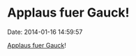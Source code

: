 Applaus fuer Gauck!
===================

Date: 2014-01-16 14:59:57

[Applaus fuer
Gauck](http://www.spiegel.de/politik/deutschland/gaucks-neoliberales-plaedoyer-er-fordert-mehr-mut-zum-wettbewerb-a-943876.html)!
